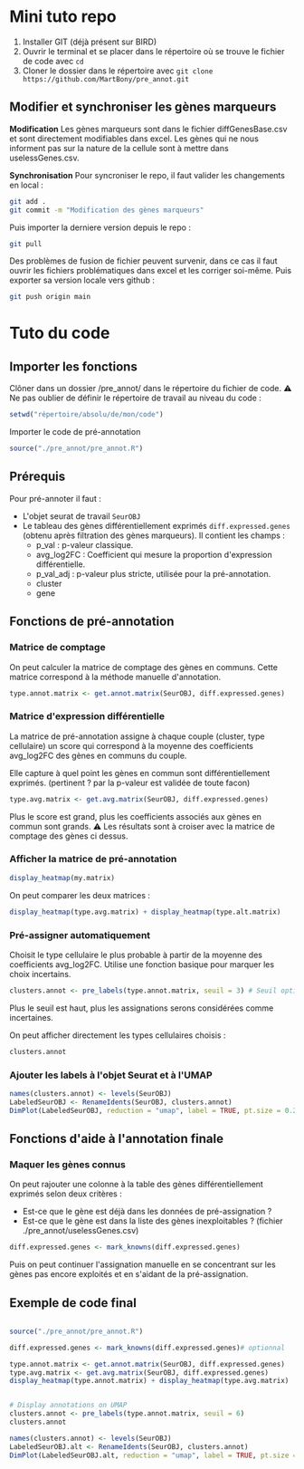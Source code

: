 # Mini tuto repo
1) Installer GIT (déjà présent sur BIRD)
2) Ouvrir le terminal et se placer dans le répertoire où se trouve le fichier de code avec `cd`
3) Cloner le dossier dans le répertoire avec
```git clone https://github.com/MartBony/pre_annot.git```

## Modifier et synchroniser les gènes marqueurs
**Modification**
Les gènes marqueurs sont dans le fichier diffGenesBase.csv et sont directement modifiables dans excel.
Les gènes qui ne nous informent pas sur la nature de la cellule sont à mettre dans uselessGenes.csv.

**Synchronisation**
Pour syncroniser le repo, il faut valider les changements en local :
```Bash
git add .
git commit -m "Modification des gènes marqueurs"
```
Puis importer la derniere version depuis le repo :
```Bash
git pull
```
Des problèmes de fusion de fichier peuvent survenir, dans ce cas il faut ouvrir les fichiers problématiques dans excel et les corriger soi-même.
Puis exporter sa version locale vers github :
```Bash
git push origin main
```

# Tuto du code
## Importer les fonctions

Clôner dans un dossier /pre_annot/ dans le répertoire du fichier de code.
⚠️ Ne pas oublier de définir le répertoire de travail au niveau du code :
```R
setwd("répertoire/absolu/de/mon/code")
```

Importer le code de pré-annotation
```R
source("./pre_annot/pre_annot.R")
```

## Prérequis

Pour pré-annoter il faut :
- L'objet seurat de travail `SeurOBJ`
- Le tableau des gènes différentiellement exprimés `diff.expressed.genes` (obtenu après filtration des gènes marqueurs). Il contient les champs :
	- p_val : p-valeur classique.
	- avg_log2FC : Coefficient qui mesure la proportion d'expression différentielle.
	- p_val_adj : p-valeur plus stricte, utilisée pour la pré-annotation.
	- cluster
	- gene

## Fonctions de pré-annotation

### Matrice de comptage

On peut calculer la matrice de comptage des gènes en communs. Cette matrice correspond à la méthode manuelle d'annotation.
```R
type.annot.matrix <- get.annot.matrix(SeurOBJ, diff.expressed.genes)
```

### Matrice d'expression différentielle
La matrice de pré-annotation assigne à chaque couple (cluster, type cellulaire) un score qui correspond à la moyenne des coefficients avg_log2FC des gènes en communs du couple.

Elle capture à quel point les gènes en commun sont différentiellement exprimés. (pertinent ? par la p-valeur est validée de toute facon)

```R
type.avg.matrix <- get.avg.matrix(SeurOBJ, diff.expressed.genes)
```

Plus le score est grand, plus les coefficients associés aux gènes en commun sont grands.
⚠️ Les résultats sont à croiser avec la matrice de comptage des gènes ci dessus.


### Afficher la matrice de pré-annotation
```R
display_heatmap(my.matrix)
```

On peut comparer les deux matrices :
```R
display_heatmap(type.avg.matrix) + display_heatmap(type.alt.matrix)
```


### Pré-assigner automatiquement

Choisit le type cellulaire le plus probable à partir de la moyenne des coefficients avg_log2FC. Utilise une fonction basique pour marquer les choix incertains.
```R
clusters.annot <- pre_labels(type.annot.matrix, seuil = 3) # Seuil optionnel
```

Plus le seuil est haut, plus les assignations serons considérées comme incertaines.

On peut afficher directement les types cellulaires choisis :
```R
clusters.annot
```

### Ajouter les labels à l'objet Seurat et à l'UMAP
```R
names(clusters.annot) <- levels(SeurOBJ)
LabeledSeurOBJ <- RenameIdents(SeurOBJ, clusters.annot)
DimPlot(LabeledSeurOBJ, reduction = "umap", label = TRUE, pt.size = 0.25) + NoLegend()
```


## Fonctions d'aide à l'annotation finale

### Maquer les gènes connus

On peut rajouter une colonne à la table des gènes différentiellement exprimés selon deux critères : 
- Est-ce que le gène est déjà dans les données de pré-assignation ?
- Est-ce que le gène est dans la liste des gènes inexploitables ? (fichier ./pre_annot/uselessGenes.csv)
```R
diff.expressed.genes <- mark_knowns(diff.expressed.genes)
```

Puis on peut continuer l'assignation manuelle en se concentrant sur les gènes pas encore exploités et en s'aidant de la pré-assignation.






## Exemple de code final
```R

source("./pre_annot/pre_annot.R")

diff.expressed.genes <- mark_knowns(diff.expressed.genes)# optionnal 

type.annot.matrix <- get.annot.matrix(SeurOBJ, diff.expressed.genes)
type.avg.matrix <- get.avg.matrix(SeurOBJ, diff.expressed.genes)
display_heatmap(type.annot.matrix) + display_heatmap(type.avg.matrix)


# Display annotations on UMAP
clusters.annot <- pre_labels(type.annot.matrix, seuil = 6)
clusters.annot

names(clusters.annot) <- levels(SeurOBJ)
LabeledSeurOBJ.alt <- RenameIdents(SeurOBJ, clusters.annot)
DimPlot(LabeledSeurOBJ.alt, reduction = "umap", label = TRUE, pt.size = 0.25) + NoLegend()

```
